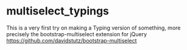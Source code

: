 # multiselect_typings

This is a very first try on making a Typing version of something, more precisely the bootstrap-multiselect extension for jQuery
https://github.com/davidstutz/bootstrap-multiselect
